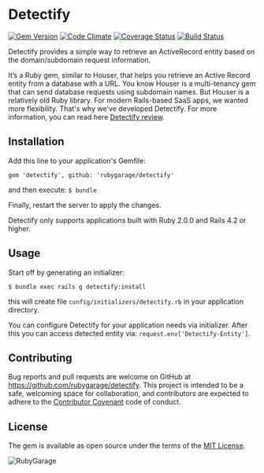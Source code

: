 # Detectify
[![Gem Version](https://badge.fury.io/rb/detectify.svg)](https://badge.fury.io/rb/detectify)
[![Code Climate](https://codeclimate.com/github/rubygarage/detectify/badges/gpa.svg)](https://codeclimate.com/github/rubygarage/detectify)
[![Coverage Status](https://coveralls.io/repos/github/rubygarage/detectify/badge.svg?branch=master)](https://coveralls.io/github/rubygarage/detectify?branch=master)
[![Build Status](https://travis-ci.org/rubygarage/detectify.svg?branch=master)](https://travis-ci.org/rubygarage/detectify)

Detectify provides a simple way to retrieve an ActiveRecord entity based on the domain/subdomain request information.

It’s a Ruby gem, similar to Houser, that helps you retrieve an Active Record entity from a database with a URL. You know Houser is a multi-tenancy gem that can send database requests using subdomain names. But Houser is a relatively old Ruby library. For modern Rails-based SaaS apps, we wanted more flexibility. That's why we've developed Detectify.
For more information, you can read here [Detectify review](https://rubygarage.org/blog/how-we-retrieve-tenant-data-in-a-multi-tenant-app).

## Installation

Add this line to your application's Gemfile:

`gem 'detectify', github: 'rubygarage/detectify'`

and then execute: `$ bundle`

Finally, restart the server to apply the changes.

Detectify only supports applications built with Ruby 2.0.0 and Rails 4.2 or higher.

## Usage

Start off by generating an initializer:

`$ bundle exec rails g detectify:install`

this will create file `config/initializers/detectify.rb` in your application directory.

You can configure Detectify for your application needs via initializer. After this you can access detected entity via: `request.env['Detectify-Entity']`.

## Contributing

Bug reports and pull requests are welcome on GitHub at https://github.com/rubygarage/detectify. This project is intended to be a safe, welcoming space for collaboration, and contributors are expected to adhere to the [Contributor Covenant](http://contributor-covenant.org) code of conduct.

## License

The gem is available as open source under the terms of the [MIT License](http://opensource.org/licenses/MIT).

![RubyGarage](http://s4.uploads.ru/t/KDzeH.png)
